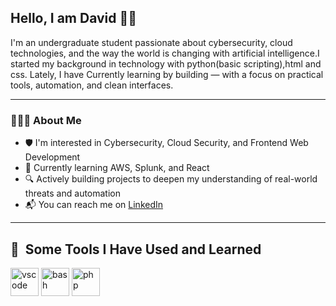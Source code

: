 ## Hello, I am David 👋🏾

I'm an undergraduate student passionate about cybersecurity, cloud technologies, and the way the world is changing with artificial intelligence.I started my background in technology with python(basic scripting),html and css. Lately, I have Currently learning by building — with a focus on practical tools, automation, and clean interfaces.

---

### 👨🏾‍💻 About Me

- 🛡️ I'm interested in Cybersecurity, Cloud Security, and Frontend Web Development  
- 🌱 Currently learning AWS, Splunk, and React  
- 🔍 Actively building projects to deepen my understanding of real-world threats and automation  
- 📬 You can reach me on [LinkedIn](www.linkedin.com/in/doladejo)  
---
<h2> 🚀 &nbsp;Some Tools I Have Used and Learned</h2>
<p align="left">
<img src="https://cdn.jsdelivr.net/gh/devicons/devicon/icons/vscode/vscode-original.svg" alt="vscode" width="45" height="45"/>
<img src="https://cdn.jsdelivr.net/gh/devicons/devicon/icons/bash/bash-original.svg" alt="bash" width="45" height="45"/>
<img src="https://cdn.jsdelivr.net/gh/devicons/devicon/icons/php/php-original.svg" alt="php" width="45" height="45"/>
  <i class="devicon-html5-plain"></i>
</p>
